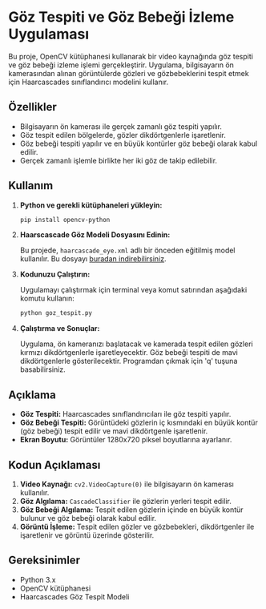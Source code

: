 
# Göz Tespiti ve Göz Bebeği İzleme Uygulaması

Bu proje, OpenCV kütüphanesi kullanarak bir video kaynağında göz tespiti ve göz bebeği izleme işlemi gerçekleştirir. Uygulama, bilgisayarın ön kamerasından alınan görüntülerde gözleri ve gözbebeklerini tespit etmek için Haarcascades sınıflandırıcı modelini kullanır.

## Özellikler

- Bilgisayarın ön kamerası ile gerçek zamanlı göz tespiti yapılır.
- Göz tespit edilen bölgelerde, gözler dikdörtgenlerle işaretlenir.
- Göz bebeği tespiti yapılır ve en büyük kontürler göz bebeği olarak kabul edilir.
- Gerçek zamanlı işlemle birlikte her iki göz de takip edilebilir.

## Kullanım

1. **Python ve gerekli kütüphaneleri yükleyin:**

   ```bash
   pip install opencv-python
   ```

2. **Haarscascade Göz Modeli Dosyasını Edinin:**

   Bu projede, `haarcascade_eye.xml` adlı bir önceden eğitilmiş model kullanılır. Bu dosyayı [buradan indirebilirsiniz](https://github.com/opencv/opencv/tree/master/data/haarcascades).

3. **Kodunuzu Çalıştırın:**

   Uygulamayı çalıştırmak için terminal veya komut satırından aşağıdaki komutu kullanın:

   ```bash
   python goz_tespit.py
   ```

4. **Çalıştırma ve Sonuçlar:**

   Uygulama, ön kameranızı başlatacak ve kamerada tespit edilen gözleri kırmızı dikdörtgenlerle işaretleyecektir. Göz bebeği tespiti de mavi dikdörtgenlerle gösterilecektir. Programdan çıkmak için 'q' tuşuna basabilirsiniz.

## Açıklama

- **Göz Tespiti:** Haarcascades sınıflandırıcıları ile göz tespiti yapılır.
- **Göz Bebeği Tespiti:** Görüntüdeki gözlerin iç kısmındaki en büyük kontür (göz bebeği) tespit edilir ve mavi dikdörtgenle işaretlenir.
- **Ekran Boyutu:** Görüntüler 1280x720 piksel boyutlarına ayarlanır.

## Kodun Açıklaması

1. **Video Kaynağı:** `cv2.VideoCapture(0)` ile bilgisayarın ön kamerası kullanılır.
2. **Göz Algılama:** `CascadeClassifier` ile gözlerin yerleri tespit edilir.
3. **Göz Bebeği Algılama:** Tespit edilen gözlerin içinde en büyük kontür bulunur ve göz bebeği olarak kabul edilir.
4. **Görüntü İşleme:** Tespit edilen gözler ve gözbebekleri, dikdörtgenler ile işaretlenir ve görüntü üzerinde gösterilir.

## Gereksinimler

- Python 3.x
- OpenCV kütüphanesi
- Haarcascades Göz Tespit Modeli
